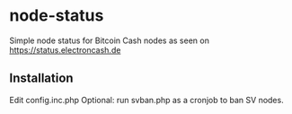 # node-status

Simple node status for Bitcoin Cash nodes as seen on https://status.electroncash.de

## Installation

Edit config.inc.php
Optional: run svban.php as a cronjob to ban SV nodes.